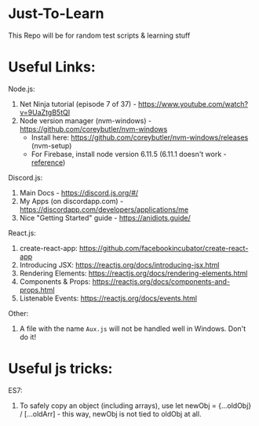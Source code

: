 # Just-To-Learn

This Repo will be for random test scripts & learning stuff

# Useful Links:

Node.js:
1) Net Ninja tutorial (episode 7 of 37) - https://www.youtube.com/watch?v=9UaZtgB5tQI
2) Node version manager (nvm-windows) - https://github.com/coreybutler/nvm-windows
    - Install here: https://github.com/coreybutler/nvm-windows/releases (nvm-setup)
    - For Firebase, install node version 6.11.5 (6.11.1 doesn't work - [reference](https://github.com/firebase/firebase-functions/issues/84))

Discord.js:
1) Main Docs - https://discord.js.org/#/
2) My Apps (on discordapp.com) - https://discordapp.com/developers/applications/me
3) Nice "Getting Started" guide - https://anidiots.guide/

React.js:
1) create-react-app: https://github.com/facebookincubator/create-react-app
2) Introducing JSX: https://reactjs.org/docs/introducing-jsx.html
3) Rendering Elements: https://reactjs.org/docs/rendering-elements.html
4) Components & Props: https://reactjs.org/docs/components-and-props.html
5) Listenable Events: https://reactjs.org/docs/events.html

Other:
1) A file with the name `Aux.js` will not be handled well in Windows. Don't do it!

# Useful js tricks:

ES7:
1) To safely copy an object (including arrays), use let newObj = {...oldObj} / [...oldArr] - this way, newObj is not tied to oldObj at all.

